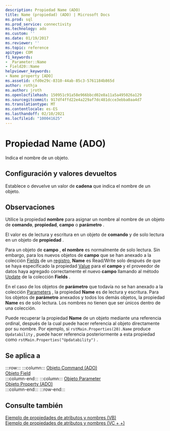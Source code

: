 ```yaml
---
description: Propiedad Name (ADO)
title: Name (propiedad) (ADO) | Microsoft Docs
ms.prod: sql
ms.prod_service: connectivity
ms.technology: ado
ms.custom: ''
ms.date: 01/19/2017
ms.reviewer: ''
ms.topic: reference
apitype: COM
f1_keywords:
- _Parameter::Name
- Field20::Name
helpviewer_keywords:
- Name property [ADO]
ms.assetid: cfd0e29c-8310-44ab-85c3-5761184b865d
author: rothja
ms.author: jroth
ms.openlocfilehash: 150951c91a58e966bbcd02e8a11a5a495026a129
ms.sourcegitcommit: 917df4ffd22e4a229af7dc481dcce3ebba0aa4d7
ms.translationtype: MT
ms.contentlocale: es-ES
ms.lasthandoff: 02/10/2021
ms.locfileid: "100041625"
---
```

# <a name="name-property-ado"></a>Propiedad Name (ADO)
Indica el nombre de un objeto.  
  
## <a name="settings-and-return-values"></a>Configuración y valores devueltos  
 Establece o devuelve un valor de **cadena** que indica el nombre de un objeto.  
  
## <a name="remarks"></a>Observaciones  
 Utilice la propiedad **nombre** para asignar un nombre al nombre de un objeto de **comando**, **propiedad**, **campo** o **parámetro** .  
  
 El valor es de lectura y escritura en un objeto de **comando** y de solo lectura en un objeto de **propiedad** .  
  
 Para un objeto de **campo** , **el nombre** es normalmente de solo lectura. Sin embargo, para los nuevos objetos de **campo** que se han anexado a la colección [Fields](./fields-collection-ado.md) de un [registro](./record-object-ado.md), **Name** es Read/Write solo después de que se haya especificado la propiedad [Value](./value-property-ado.md) para el **campo** y el proveedor de datos haya agregado correctamente el nuevo **campo** llamando al método [Update](./update-method.md) de la colección **Fields** .  
  
 En el caso de los objetos de **parámetro** que todavía no se han anexado a la colección [Parameters](./parameters-collection-ado.md) , la propiedad **Name** es de lectura y escritura. Para los objetos de **parámetro** anexados y todos los demás objetos, la propiedad **Name** es de solo lectura. Los nombres no tienen que ser únicos dentro de una colección.  
  
 Puede recuperar la propiedad **Name** de un objeto mediante una referencia ordinal, después de la cual puede hacer referencia al objeto directamente por su nombre. Por ejemplo, si `rstMain.Properties(20).Name` produce `Updatability` , puede hacer referencia posteriormente a esta propiedad como `rstMain.Properties("Updatability")` .  
  
## <a name="applies-to"></a>Se aplica a  

:::row:::
    :::column:::
        [Objeto Command (ADO)](./command-object-ado.md)  
        [Objeto Field](./field-object.md)  
    :::column-end:::
    :::column:::
        [Objeto Parameter](./parameter-object.md)  
        [Objeto Property (ADO)](./property-object-ado.md)  
    :::column-end:::
:::row-end:::

## <a name="see-also"></a>Consulte también  
 [Ejemplo de propiedades de atributos y nombres (VB)](./attributes-and-name-properties-example-vb.md)   
 [Ejemplo de propiedades de atributos y nombres (VC + +)](./attributes-and-name-properties-example-vc.md)